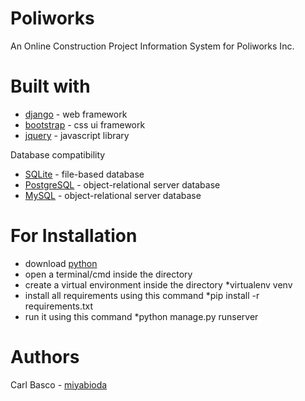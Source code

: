# Poliworks
An Online Construction Project Information System for Poliworks Inc.


# Built with
* [django](https://www.djangoproject.com/) - web framework
* [bootstrap](https://getbootstrap.com/)  - css ui framework
* [jquery](https://jquery.com/) - javascript library

Database compatibility
* [SQLite](https://www.sqlite.org/index.html) - file-based database
* [PostgreSQL](https://www.postgresql.org/) - object-relational server database
* [MySQL](https://www.mysql.com/) - object-relational server database


# For Installation
* download [python](https://www.python.org/)
* open a terminal/cmd inside the directory
* create a virtual environment inside the directory *virtualenv venv
* install all requirements using this command *pip install -r requirements.txt
* run it using this command *python manage.py runserver


# Authors
Carl Basco - [miyabioda](https://github.com/miyabioda)
